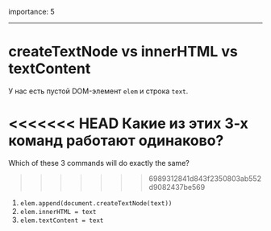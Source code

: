 importance: 5

---

# createTextNode vs innerHTML vs textContent

У нас есть пустой DOM-элемент `elem` и строка `text`.

<<<<<<< HEAD
Какие из этих 3-х команд работают одинаково?
=======
Which of these 3 commands will do exactly the same?
>>>>>>> 6989312841d843f2350803ab552d9082437be569

1. `elem.append(document.createTextNode(text))`
2. `elem.innerHTML = text`
3. `elem.textContent = text`

